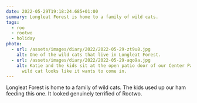 ```yaml
---
date: 2022-05-29T19:18:24.685+01:00
summary: Longleat Forest is home to a family of wild cats.
tags:
  - roo
  - rootwo
  - holiday
photo:
  - url: /assets/images/diary/2022/2022-05-29-zt9u8.jpg
    alt: One of the wild cats that live in Longleat Forest.
  - url: /assets/images/diary/2022/2022-05-29-aqo9a.jpg
    alt: Katie and the kids sit at the open patio door of our Center Parc lodge. A
      wild cat looks like it wants to come in.
---
```

Longleat Forest is home to a family of wild cats. The kids used up our ham feeding this one. It looked genuinely terrified of Rootwo. 
